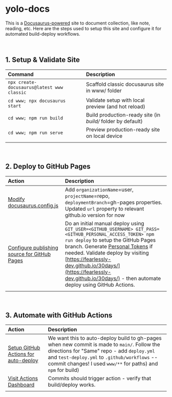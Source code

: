 # yolo-docs

This is a [Docusaurus-powered](https://docusaurus.io) site to document collection, like note, reading, etc. Here are the steps used to setup this site and configure it for automated build-deploy workflows.

<br/>

## 1. Setup & Validate Site

| Command | Description |
|:--- |:--- |
| `npx create-docusaurus@latest www classic` | Scaffold classic docusaurus site in www/ folder |
| `cd www; npx docusaurus start` | Validate setup with local preview (and hot reload) |
| `cd www; npm run build` | Build production-ready site (in _build/_ folder by default) |
| `cd www; npm run serve` | Preview production-ready site on local device |
| | |

<br/>


## 2. Deploy to GitHub Pages

| Action | Description |
|:--- |:--- |
| [Modify docusaurus.config.js](https://docusaurus.io/docs/deployment#docusaurusconfigjs-settings)  | Add `organizationName`=user, `projectName`=repo, `deploymentBranch`=gh-pages properties. <br/>Updated `url` property to relevant github.io version for now |
| [Configure publishing source for GitHub Pages](https://docs.github.com/en/pages/getting-started-with-github-pages/configuring-a-publishing-source-for-your-github-pages-site)| Do an initial manual deploy using `GIT_USER=<GITHUB_USERNAME> GIT_PASS=<GITHUB_PERSONAL_ACCESS_TOKEN> npm run deploy` to setup the GitHub Pages branch. Generate [Personal Tokens](https://docs.github.com/en/authentication/keeping-your-account-and-data-secure/creating-a-personal-access-token) if needed. Validate deploy by visiting [https://fearlessly-dev.github.io/30days/](https://fearlessly-dev.github.io/30days/) - then automate deploy using GitHub Actions.|
| | |

<br/>

## 3. Automate with GitHub Actions

| Action | Description |
|:--- |:--- |
| [Setup GitHub Actions for auto-deploy](https://docusaurus.io/docs/deployment#triggering-deployment-with-github-actions)  | We want this to auto-deploy build to gh-pages when new commit is made to `main/`. Follow the directions for "Same" repo - add `deploy.yml` and `test-deploy.yml` to `.github/workflows` -- commit changes! I used `www/**` for paths) and `npm` for build) |
|  [Visit Actions Dashboard](https://github.com/nitya/docusaurus-demo/actions) | Commits should trigger action - verify that build/deploy works. |
|  | |

<br/>
